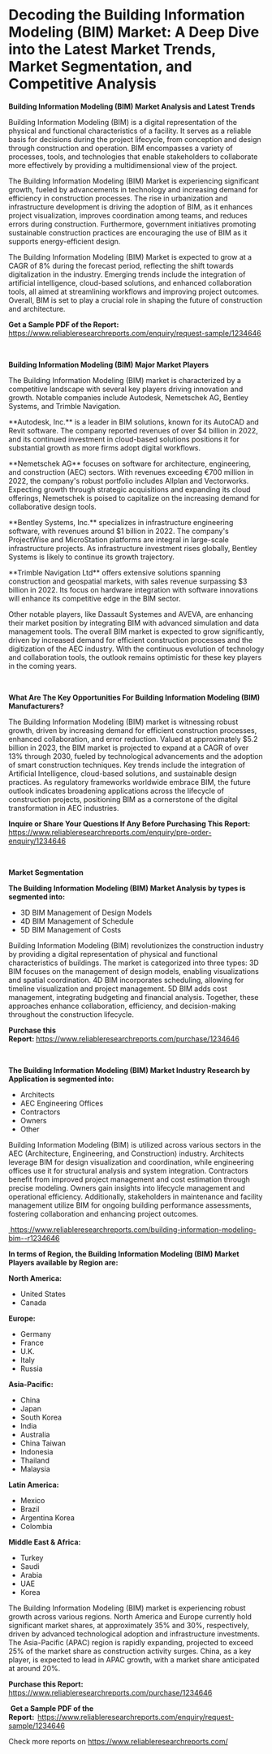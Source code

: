 <p><h1>Decoding the Building Information Modeling (BIM) Market: A Deep Dive into the Latest Market Trends, Market Segmentation, and Competitive Analysis</h1></p><p><strong>Building Information Modeling (BIM) Market Analysis and Latest Trends</strong></p>
<p><p>Building Information Modeling (BIM) is a digital representation of the physical and functional characteristics of a facility. It serves as a reliable basis for decisions during the project lifecycle, from conception and design through construction and operation. BIM encompasses a variety of processes, tools, and technologies that enable stakeholders to collaborate more effectively by providing a multidimensional view of the project.</p><p>The Building Information Modeling (BIM) Market is experiencing significant growth, fueled by advancements in technology and increasing demand for efficiency in construction processes. The rise in urbanization and infrastructure development is driving the adoption of BIM, as it enhances project visualization, improves coordination among teams, and reduces errors during construction. Furthermore, government initiatives promoting sustainable construction practices are encouraging the use of BIM as it supports energy-efficient design.</p><p>The Building Information Modeling (BIM) Market is expected to grow at a CAGR of 8% during the forecast period, reflecting the shift towards digitalization in the industry. Emerging trends include the integration of artificial intelligence, cloud-based solutions, and enhanced collaboration tools, all aimed at streamlining workflows and improving project outcomes. Overall, BIM is set to play a crucial role in shaping the future of construction and architecture.</p></p>
<p><strong>Get a Sample PDF of the Report:&nbsp;</strong> <a href="https://www.reliableresearchreports.com/enquiry/request-sample/1234646?utm_campaign=2395&utm_medium=2&utm_source=Github&utm_content=ia&utm_term=25032025&utm_id=building-information-modeling-bim">https://www.reliableresearchreports.com/enquiry/request-sample/1234646</a></p>
<p>&nbsp;</p>
<p><strong>Building Information Modeling (BIM) Major Market Players</strong></p>
<p><p>The Building Information Modeling (BIM) market is characterized by a competitive landscape with several key players driving innovation and growth. Notable companies include Autodesk, Nemetschek AG, Bentley Systems, and Trimble Navigation.</p><p>**Autodesk, Inc.** is a leader in BIM solutions, known for its AutoCAD and Revit software. The company reported revenues of over $4 billion in 2022, and its continued investment in cloud-based solutions positions it for substantial growth as more firms adopt digital workflows.</p><p>**Nemetschek AG** focuses on software for architecture, engineering, and construction (AEC) sectors. With revenues exceeding €700 million in 2022, the company's robust portfolio includes Allplan and Vectorworks. Expecting growth through strategic acquisitions and expanding its cloud offerings, Nemetschek is poised to capitalize on the increasing demand for collaborative design tools.</p><p>**Bentley Systems, Inc.** specializes in infrastructure engineering software, with revenues around $1 billion in 2022. The company's ProjectWise and MicroStation platforms are integral in large-scale infrastructure projects. As infrastructure investment rises globally, Bentley Systems is likely to continue its growth trajectory.</p><p>**Trimble Navigation Ltd** offers extensive solutions spanning construction and geospatial markets, with sales revenue surpassing $3 billion in 2022. Its focus on hardware integration with software innovations will enhance its competitive edge in the BIM sector.</p><p>Other notable players, like Dassault Systemes and AVEVA, are enhancing their market position by integrating BIM with advanced simulation and data management tools. The overall BIM market is expected to grow significantly, driven by increased demand for efficient construction processes and the digitization of the AEC industry. With the continuous evolution of technology and collaboration tools, the outlook remains optimistic for these key players in the coming years.</p></p>
<p>&nbsp;</p>
<p><strong>What Are The Key Opportunities For Building Information Modeling (BIM) Manufacturers?</strong></p>
<p><p>The Building Information Modeling (BIM) market is witnessing robust growth, driven by increasing demand for efficient construction processes, enhanced collaboration, and error reduction. Valued at approximately $5.2 billion in 2023, the BIM market is projected to expand at a CAGR of over 13% through 2030, fueled by technological advancements and the adoption of smart construction techniques. Key trends include the integration of Artificial Intelligence, cloud-based solutions, and sustainable design practices. As regulatory frameworks worldwide embrace BIM, the future outlook indicates broadening applications across the lifecycle of construction projects, positioning BIM as a cornerstone of the digital transformation in AEC industries.</p></p>
<p><strong>Inquire or Share Your Questions If Any Before Purchasing This Report:</strong> <a href="https://www.reliableresearchreports.com/enquiry/pre-order-enquiry/1234646?utm_campaign=2395&utm_medium=2&utm_source=Github&utm_content=ia&utm_term=25032025&utm_id=building-information-modeling-bim">https://www.reliableresearchreports.com/enquiry/pre-order-enquiry/1234646</a></p>
<p>&nbsp;</p>
<p><strong>Market Segmentation</strong></p>
<p><strong>The Building Information Modeling (BIM) Market Analysis by types is segmented into:</strong></p>
<p><ul><li>3D BIM Management of Design Models</li><li>4D BIM Management of Schedule</li><li>5D BIM Management of Costs</li></ul></p>
<p><p>Building Information Modeling (BIM) revolutionizes the construction industry by providing a digital representation of physical and functional characteristics of buildings. The market is categorized into three types: 3D BIM focuses on the management of design models, enabling visualizations and spatial coordination. 4D BIM incorporates scheduling, allowing for timeline visualization and project management. 5D BIM adds cost management, integrating budgeting and financial analysis. Together, these approaches enhance collaboration, efficiency, and decision-making throughout the construction lifecycle.</p></p>
<p><strong>Purchase this Report:&nbsp;</strong><a href="https://www.reliableresearchreports.com/purchase/1234646?utm_campaign=2395&utm_medium=2&utm_source=Github&utm_content=ia&utm_term=25032025&utm_id=building-information-modeling-bim">https://www.reliableresearchreports.com/purchase/1234646</a></p>
<p>&nbsp;</p>
<p><strong>The Building Information Modeling (BIM) Market Industry Research by Application is segmented into:</strong></p>
<p><ul><li>Architects</li><li>AEC Engineering Offices</li><li>Contractors</li><li>Owners</li><li>Other</li></ul></p>
<p><p>Building Information Modeling (BIM) is utilized across various sectors in the AEC (Architecture, Engineering, and Construction) industry. Architects leverage BIM for design visualization and coordination, while engineering offices use it for structural analysis and system integration. Contractors benefit from improved project management and cost estimation through precise modeling. Owners gain insights into lifecycle management and operational efficiency. Additionally, stakeholders in maintenance and facility management utilize BIM for ongoing building performance assessments, fostering collaboration and enhancing project outcomes.</p></p>
<p><a href="https://www.reliableresearchreports.com/building-information-modeling-bim--r1234646?utm_campaign=2395&utm_medium=2&utm_source=Github&utm_content=ia&utm_term=25032025&utm_id=building-information-modeling-bim">&nbsp;https://www.reliableresearchreports.com/building-information-modeling-bim--r1234646</a></p>
<p><strong>In terms of Region, the Building Information Modeling (BIM) Market Players available by Region are:</strong></p>
<p>
    <p> <strong> North America: </strong>
        <ul>
            <li>United States</li>
            <li>Canada</li>
        </ul>
        </p> 
    <p> <strong> Europe: </strong>
        <ul>
            <li>Germany</li>
            <li>France</li>
            <li>U.K.</li>
            <li>Italy</li>
            <li>Russia</li>
        </ul>
        </p> 
    <p> <strong> Asia-Pacific: </strong>
        <ul>
            <li>China</li>
            <li>Japan</li>
            <li>South Korea</li>
            <li>India</li>
            <li>Australia</li>
            <li>China Taiwan</li>
            <li>Indonesia</li>
            <li>Thailand</li>
            <li>Malaysia</li>
        </ul>
        </p> 
    <p> <strong> Latin America: </strong>
        <ul>
            <li>Mexico</li>
            <li>Brazil</li>
            <li>Argentina Korea</li>
            <li>Colombia</li>
        </ul>
        </p> 
    <p> <strong> Middle East & Africa: </strong>
        <ul>
            <li>Turkey</li>
            <li>Saudi</li>
            <li>Arabia</li>
            <li>UAE</li>
            <li>Korea</li>
        </ul>
    </p>
    </p>
<p><p>The Building Information Modeling (BIM) market is experiencing robust growth across various regions. North America and Europe currently hold significant market shares, at approximately 35% and 30%, respectively, driven by advanced technological adoption and infrastructure investments. The Asia-Pacific (APAC) region is rapidly expanding, projected to exceed 25% of the market share as construction activity surges. China, as a key player, is expected to lead in APAC growth, with a market share anticipated at around 20%.</p></p>
<p><strong>Purchase this Report: </strong><a href="https://www.reliableresearchreports.com/purchase/1234646?utm_campaign=2395&utm_medium=2&utm_source=Github&utm_content=ia&utm_term=25032025&utm_id=building-information-modeling-bim">https://www.reliableresearchreports.com/purchase/1234646</a></p>
<p>&nbsp;<strong>Get a Sample PDF of the Report:&nbsp;&nbsp;</strong><a href="https://www.reliableresearchreports.com/enquiry/request-sample/1234646?utm_campaign=2395&utm_medium=2&utm_source=Github&utm_content=ia&utm_term=25032025&utm_id=building-information-modeling-bim">https://www.reliableresearchreports.com/enquiry/request-sample/1234646</a></p>
<p><strong></strong></p>
<p>Check more reports on <a href="https://www.reliableresearchreports.com/?utm_campaign=2395&utm_medium=2&utm_source=Github&utm_content=ia&utm_term=25032025&utm_id=building-information-modeling-bim">https://www.reliableresearchreports.com/</a></p>